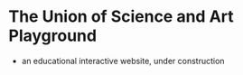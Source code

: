 # The Union of Science and Art Playground

- an educational interactive website, under construction
